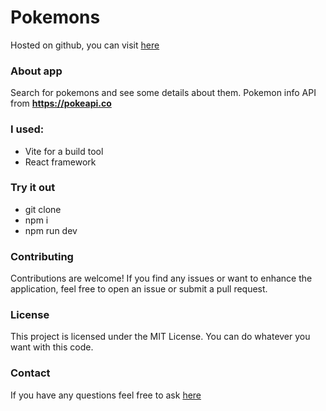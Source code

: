 
# Pokemons

Hosted on github, you can visit [here](https://crofrank.github.io/Pokemons/)

### About app

Search for pokemons and see some details about them.
Pokemon info API from **https://pokeapi.co**

### I used:

- Vite for a build tool
- React framework

### Try it out

- git clone
- npm i
- npm run dev

### Contributing

Contributions are welcome! If you find any issues or want to enhance the application, feel free to open an issue or submit a pull request.

### License

This project is licensed under the MIT License. You can do whatever you want with this code.

### Contact

If you have any questions feel free to ask [here](https://www.weblifesupport.com/)
